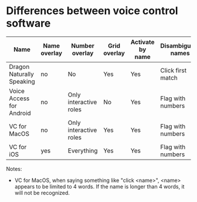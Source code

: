 # Differences between voice control software

| Name                      | Name overlay | Number overlay         | Grid overlay | Activate by name | Disambiguate names | Activate by role | Disambiguate roles |
|---------------------------|--------------|------------------------|--------------|------------------|--------------------|------------------|--------------------|
| Dragon Naturally Speaking | no           | No                     | Yes          | Yes              | Click first match  | Yes              | Yes                |
| Voice Access for Android  | no           | Only interactive roles | No           | Yes              | Flag with numbers  | No               | NA                 |
| VC for MacOS              | no           | Only interactive roles | Yes          | Yes              | Flag with numbers  | No               | NA                 |
| VC for iOS                | yes          | Everything             | Yes          | Yes              | Flag with numbers  | No               | NA                 |

Notes:
 
 * VC for MacOS, when saying something like "click \<name\>", \<name\> appears to be limited to 4 words. If the name is longer than 4 words, it will not be recognized.
